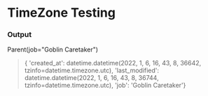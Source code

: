 # TimeZone Testing

### Output
Parent(job="Goblin Caretaker")
> {
    'created_at': datetime.datetime(2022, 1, 6, 16, 43, 8, 36642, tzinfo=datetime.timezone.utc), 
>    'last_modified': datetime.datetime(2022, 1, 6, 16, 43, 8, 36744, tzinfo=datetime.timezone.utc),
>    'job': 'Goblin Caretaker'}



